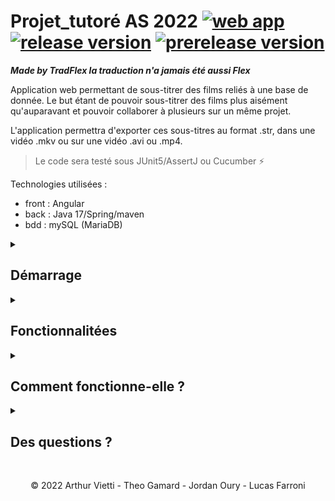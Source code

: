 # Projet_tutoré AS 2022 [![web app](https://img.shields.io/badge/-Web%20App-informational)](https://img.shields.io/badge/-Web%20App-informational) [![release version](https://img.shields.io/badge/Java-17-success)](https://img.shields.io/badge/Java-17-success) [![prerelease version](https://img.shields.io/badge/Pre--release-v0.0.1-orange)](https://img.shields.io/badge/Pre--release-v0.0.1-orange)
 <!-- petit test --> 

***Made by TradFlex la traduction n'a jamais été aussi Flex***

Application web permettant de sous-titrer des films reliés à une base de donnée.
Le but étant de pouvoir sous-titrer des films plus aisément qu'auparavant et pouvoir collaborer à plusieurs sur un même projet.

L'application permettra d'exporter ces sous-titres au format .str, dans une vidéo .mkv ou sur une vidéo .avi ou .mp4.

>Le code sera testé sous JUnit5/AssertJ ou Cucumber :zap:

Technologies utilisées :
- front : Angular 
- back : Java 17/Spring/maven
- bdd : mySQL (MariaDB)

<details><summary><h2>Démarrage</h2></summary>

<p>Comme énoncé précedemment ce projet est une application web, il vous suffit donc de vous munir d'un navigateur web et d'accéder à l'url suivant :
 <a href="notre_super_url">www.notre_super_url.fr</a><p>
 
 <p>:warning: <strong>Il vous faudra également créer un compte sur le site pour pouvoir accéder à certaines fonctionnalitées. </strong>:warning:<p>
 

</details>

<details><summary><h2>Fonctionnalitées</h2></summary>
 
 <p>Nous allons vous énumérer les principales fonctionnalitées de l'application ci-après : </p>
 <ul>
  <li>Ajouter un film depuis son ordinateur ou le récupérer depuis la base de données</li>
  <li>Ajouter une traduction depuis un fichier externe</li>
  <li>Visualisation en direct de la bande sonore</li>
  <li>Pouvoir aménager son espace de travail</li>
  <li>Travailler à plusieurs sur un même projet</li>
  <li>Gérer ses projets (passer en terminé mais pouvoir interagir à tout moment avec)</li>
  <li>Accès à une liste de contact pour simplifier les ajouts de membres à un projet</li>
 </ul>
 
 >Et bien d'autres choses sont à découvrir
 
 
</details>

<details><summary><h2>Comment fonctionne-elle ?</h2></summary>
<p>

  <strong> Pour l'instant pas d'infos </strong>

    ```java
      system.out.println("On peut écrire du code);
    ```

</p>
  <h3 align="center">Un test de diagramme: </h3>

```mermaid
graph TD;
    A-->B;
    A-->C;
    B-->D;
    C-->D;
```
</details>


<details><summary><h2>Des questions ?</h2></summary>
 
 <p>N'hésitez pas à consulter notre FAQ : <a href="notre_super_url/faq">www.notre_super_url.fr/faq</a></p>
 <p>Sinon vous pouvez nous contacter <a href="notre_super_url/contact">ici</a>.</p>

 </details>

 <br>
<p align="center">© 2022 Arthur Vietti - Theo Gamard - Jordan Oury - Lucas Farroni</p>
